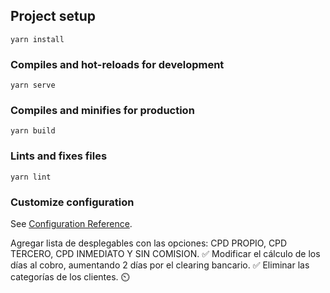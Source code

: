 ## Project setup

```
yarn install
```

### Compiles and hot-reloads for development

```
yarn serve
```

### Compiles and minifies for production

```
yarn build
```

### Lints and fixes files

```
yarn lint
```

### Customize configuration

See [Configuration Reference](https://cli.vuejs.org/config/).

Agregar lista de desplegables con las opciones: CPD PROPIO, CPD TERCERO, CPD INMEDIATO Y SIN COMISION. ✅
Modificar el cálculo de los días al cobro, aumentando 2 días por el clearing bancario. ✅
Eliminar las categorías de los clientes. ⏲️
